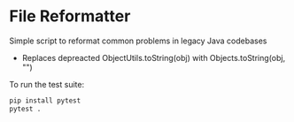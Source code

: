 # File Reformatter

Simple script to reformat common problems in legacy Java codebases

- Replaces depreacted ObjectUtils.toString(obj) with Objects.toString(obj, "")

To run the test suite:

```bash
pip install pytest
pytest .
```

